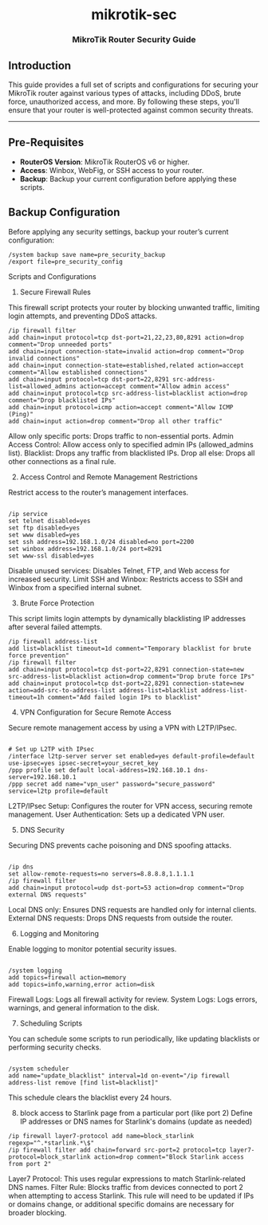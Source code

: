 
<h1 align="center"> mikrotik-sec </h1>

<h3 align="center"> MikroTik Router Security Guide </h3>

## Introduction

This guide provides a full set of scripts and configurations for securing your MikroTik router against various types of attacks, including DDoS, brute force, unauthorized access, and more. By following these steps, you'll ensure that your router is well-protected against common security threats.

---

## Pre-Requisites

- **RouterOS Version**: MikroTik RouterOS v6 or higher.
- **Access**: Winbox, WebFig, or SSH access to your router.
- **Backup**: Backup your current configuration before applying these scripts.

## Backup Configuration

Before applying any security settings, backup your router’s current configuration:
```shell
/system backup save name=pre_security_backup
/export file=pre_security_config
```
Scripts and Configurations
1. Secure Firewall Rules

This firewall script protects your router by blocking unwanted traffic, limiting login attempts, and preventing DDoS attacks.

```rsc
/ip firewall filter
add chain=input protocol=tcp dst-port=21,22,23,80,8291 action=drop comment="Drop unneeded ports"
add chain=input connection-state=invalid action=drop comment="Drop invalid connections"
add chain=input connection-state=established,related action=accept comment="Allow established connections"
add chain=input protocol=tcp dst-port=22,8291 src-address-list=allowed_admins action=accept comment="Allow admin access"
add chain=input protocol=tcp src-address-list=blacklist action=drop comment="Drop blacklisted IPs"
add chain=input protocol=icmp action=accept comment="Allow ICMP (Ping)"
add chain=input action=drop comment="Drop all other traffic"
```
  Allow only specific ports: Drops traffic to non-essential ports.
  Admin Access Control: Allow access only to specified admin IPs (allowed_admins list).
  Blacklist: Drops any traffic from blacklisted IPs.
  Drop all else: Drops all other connections as a final rule.

2. Access Control and Remote Management Restrictions

Restrict access to the router’s management interfaces.

```rsc

/ip service
set telnet disabled=yes
set ftp disabled=yes
set www disabled=yes
set ssh address=192.168.1.0/24 disabled=no port=2200
set winbox address=192.168.1.0/24 port=8291
set www-ssl disabled=yes
```
  Disable unused services: Disables Telnet, FTP, and Web access for increased security.
  Limit SSH and Winbox: Restricts access to SSH and Winbox from a specified internal subnet.

3. Brute Force Protection

This script limits login attempts by dynamically blacklisting IP addresses after several failed attempts.

```rsc
/ip firewall address-list
add list=blacklist timeout=1d comment="Temporary blacklist for brute force prevention"
/ip firewall filter
add chain=input protocol=tcp dst-port=22,8291 connection-state=new src-address-list=blacklist action=drop comment="Drop brute force IPs"
add chain=input protocol=tcp dst-port=22,8291 connection-state=new action=add-src-to-address-list address-list=blacklist address-list-timeout=1h comment="Add failed login IPs to blacklist"
```
4. VPN Configuration for Secure Remote Access

Secure remote management access by using a VPN with L2TP/IPsec.

```rsc

# Set up L2TP with IPsec
/interface l2tp-server server set enabled=yes default-profile=default use-ipsec=yes ipsec-secret=your_secret_key
/ppp profile set default local-address=192.168.10.1 dns-server=192.168.10.1
/ppp secret add name="vpn_user" password="secure_password" service=l2tp profile=default
```
  L2TP/IPsec Setup: Configures the router for VPN access, securing remote management.
  User Authentication: Sets up a dedicated VPN user.

5. DNS Security

Securing DNS prevents cache poisoning and DNS spoofing attacks.

```rsc

/ip dns
set allow-remote-requests=no servers=8.8.8.8,1.1.1.1
/ip firewall filter
add chain=input protocol=udp dst-port=53 action=drop comment="Drop external DNS requests"
```
  Local DNS only: Ensures DNS requests are handled only for internal clients.
  External DNS requests: Drops DNS requests from outside the router.

6. Logging and Monitoring

Enable logging to monitor potential security issues.

```rsc

/system logging
add topics=firewall action=memory
add topics=info,warning,error action=disk
```
  Firewall Logs: Logs all firewall activity for review.
  System Logs: Logs errors, warnings, and general information to the disk.

7. Scheduling Scripts

You can schedule some scripts to run periodically, like updating blacklists or performing security checks.

```rsc

/system scheduler
add name="update_blacklist" interval=1d on-event="/ip firewall address-list remove [find list=blacklist]"
```
This schedule clears the blacklist every 24 hours.

8. block access to Starlink page from a particular port (like port 2) 
Define IP addresses or DNS names for Starlink's domains (update as needed)
```rsc
/ip firewall layer7-protocol add name=block_starlink regexp="^.*starlink.*\$"
/ip firewall filter add chain=forward src-port=2 protocol=tcp layer7-protocol=block_starlink action=drop comment="Block Starlink access from port 2"
```

Layer7 Protocol: This uses regular expressions to match Starlink-related DNS names.
Filter Rule: Blocks traffic from devices connected to port 2 when attempting to access Starlink.
This rule will need to be updated if IPs or domains change, or additional specific domains are necessary for broader blocking.
